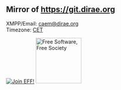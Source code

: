 Mirror of https://git.dirae.org
---
XMPP/Email: caem@dirae.org  
Timezone: [CET](https://www.timetemperature.com/time-zone-maps/europe-time-zone-map.gif)

<a href="https://www.eff.org/join"><img src="https://www.eff.org/files/eff-join2_0.png" alt="Join EFF!" border="0"></a>
<a href="http://u.fsf.org/16e"><img src="https://static.fsf.org/nosvn/images/badges/fsfs_icons_red-bg.png" alt="Free Software, Free Society" width=125></a>
</table>

